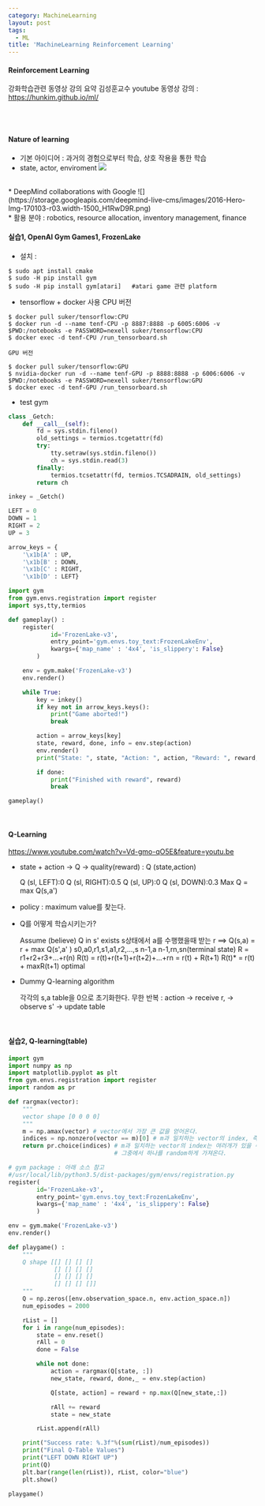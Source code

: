 ```yaml
---
category: MachineLearning
layout: post
tags:
  - ML
title: 'MachineLearning Reinforcement Learning'
---
```

#### Reinforcement Learning
강화학습관련 동영상 강의 요약
김성훈교수 youtube 동영상 강의 : https://hunkim.github.io/ml/

<br><br>

#### Nature of learning

* 기본 아이디어 : 과거의 경험으로부터 학습, 상호 작용을 통한 학습
* state, actor, enviroment
![](https://www.cs.utexas.edu/~eladlieb/rl_interaction.png)
<br>
* DeepMind collaborations with Google
![](https://storage.googleapis.com/deepmind-live-cms/images/2016-Hero-Img-170103-r03.width-1500_H1RwD9R.png)
<br>
* 활용 분야 : robotics, resource allocation, inventory management, finance

#### 실습1, OpenAI Gym Games1, FrozenLake
* 설치 :
```
$ sudo apt install cmake
$ sudo -H pip install gym
$ sudo -H pip install gym[atari]   #atari game 관련 platform
```

* tensorflow + docker 사용
	CPU 버전
```
$ docker pull suker/tensorflow:CPU
$ docker run -d --name tenf-CPU -p 8887:8888 -p 6005:6006 -v $PWD:/notebooks -e PASSWORD=nexell suker/tensorflow:CPU
$ docker exec -d tenf-CPU /run_tensorboard.sh
```

	GPU 버전
```
$ docker pull suker/tensorflow:GPU
$ nvidia-docker run -d --name tenf-GPU -p 8888:8888 -p 6006:6006 -v $PWD:/notebooks -e PASSWORD=nexell suker/tensorflow:GPU
$ docker exec -d tenf-GPU /run_tensorboard.sh
```

* test gym

```python
class _Getch:
    def __call__(self):
        fd = sys.stdin.fileno()
        old_settings = termios.tcgetattr(fd)
        try:
            tty.setraw(sys.stdin.fileno())
            ch = sys.stdin.read(3)
        finally:
            termios.tcsetattr(fd, termios.TCSADRAIN, old_settings)
        return ch

inkey = _Getch()

LEFT = 0
DOWN = 1
RIGHT = 2
UP = 3

arrow_keys = {
    '\x1b[A' : UP,
    '\x1b[B' : DOWN,
    '\x1b[C' : RIGHT,
    '\x1b[D' : LEFT}

import gym
from gym.envs.registration import register
import sys,tty,termios

def gameplay() :
    register(
            id='FrozenLake-v3',
            entry_point='gym.envs.toy_text:FrozenLakeEnv',
            kwargs={'map_name' : '4x4', 'is_slippery': False}
        )

    env = gym.make('FrozenLake-v3')
    env.render()

    while True:
        key = inkey()
        if key not in arrow_keys.keys():
            print("Game aborted!")
            break

        action = arrow_keys[key]
        state, reward, done, info = env.step(action)
        env.render()
        print("State: ", state, "Action: ", action, "Reward: ", reward, "Info: ", info)

        if done:
            print("Finished with reward", reward)
            break

gameplay()
```

<br>

#### Q-Learning
https://www.youtube.com/watch?v=Vd-gmo-qO5E&feature=youtu.be
* state + action -> Q -> quality(reward)    :     Q (state,action)

	Q (sl, LEFT):0
	Q (sl, RIGHT):0.5
	Q (sl, UP):0
	Q (sl, DOWN):0.3
	Max Q = max Q(s,a')

* policy : maximum value를 찾는다. 
* Q를 어떻게 학습시키는가?

	Assume (believe) Q in s' exists
	s상태에서 a를 수행했을때 받는 r  ==>  Q(s,a) = r + max Q(s',a' )
	s0,a0,r1,s1,a1,r2,...,s n-1,a n-1,rn,sn(terminal state)
	R = r1+r2+r3+...+r(n)
	R(t) = r(t)+r(t+1)+r(t+2)+...+rn = r(t) + R(t+1)
	R(t)* = r(t) + maxR(t+1)   optimal

* Dummy Q-learning algorithm

	각각의 s,a table을 0으로 초기화한다.
	무한 반복 : action -> receive r, -> observe s' -> update table

<br>

#### 실습2, Q-learning(table)

```python
import gym
import numpy as np
import matplotlib.pyplot as plt
from gym.envs.registration import register
import random as pr

def rargmax(vector):
    """
    vector shape [0 0 0 0]
    """
    m = np.amax(vector) # vector에서 가장 큰 값을 얻어온다.
    indices = np.nonzero(vector == m)[0] # m과 일치하는 vector의 index, 즉 max index
    return pr.choice(indices) # m과 일치하는 vector의 index는 여러개가 있을 수 있으므로
                              # 그중에서 하나를 random하게 가져온다.

# gym package : 아래 소스 참고
#/usr/local/lib/python3.5/dist-packages/gym/envs/registration.py
register(
        id='FrozenLake-v3',
        entry_point='gym.envs.toy_text:FrozenLakeEnv',
        kwargs={'map_name' : '4x4', 'is_slippery': False}
        )

env = gym.make('FrozenLake-v3')
env.render()

def playgame() :
    """
    Q shape [[] [] [] []
             [] [] [] []
             [] [] [] []
             [] [] [] []]
    """
    Q = np.zeros([env.observation_space.n, env.action_space.n])
    num_episodes = 2000

    rList = []
    for i in range(num_episodes):
        state = env.reset()
        rAll = 0
        done = False

        while not done:
            action = rargmax(Q[state, :])
            new_state, reward, done,_ = env.step(action)

            Q[state, action] = reward + np.max(Q[new_state,:])

            rAll += reward
            state = new_state

        rList.append(rAll)

    print("Success rate: %.3f"%(sum(rList)/num_episodes))
    print("Final Q-Table Values")
    print("LEFT DOWN RIGHT UP")
    print(Q)
    plt.bar(range(len(rList)), rList, color="blue")
    plt.show()

playgame()
```
